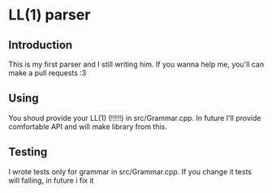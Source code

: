 # LL(1) parser

## Introduction

This is my first parser and I still writing him.
If you wanna help me, you'll can make a pull requests :3

## Using

You shoud provide your LL(1) (!!!!!) in src/Grammar.cpp.
In future I'll provide comfortable API and will make library from this.

## Testing

I wrote tests only for grammar in src/Grammar.cpp.
If you change it tests will falling, in future i fix it
